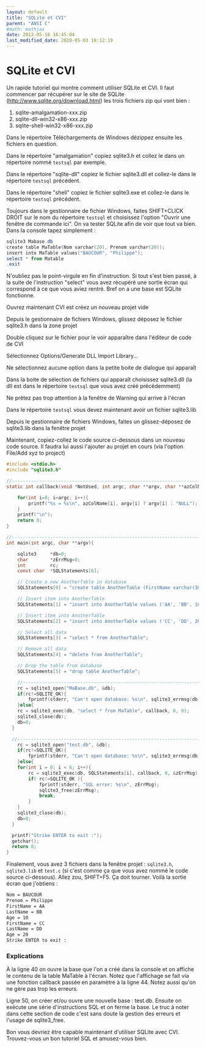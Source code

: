```yaml
---
layout: default
title: "SQLite et CVI"
parent: "ANSI C"
#math: mathjax
date: 2012-05-18 16:45:04
last_modified_date: 2020-05-03 18:12:19
---
```


# SQLite et CVI

Un rapide tutoriel qui montre comment utiliser SQLite et CVI. Il faut commencer par récupérer sur le site de SQLite (<http://www.sqlite.org/download.html>) les trois fichiers zip qui vont bien :

1. sqlite-amalgamation-xxx.zip
2. sqlite-dll-win32-x86-xxx.zip
3. sqlite-shell-win32-x86-xxx.zip

Dans le répertoire Téléchargements de Windows dézippez ensuite les fichiers en question.

Dans le répertoire "amalgamation" copiez sqlite3.h et collez le dans un répertoire nommé `testsql` par exemple.

Dans le répertoire "sqlite-dll" copiez le fichier sqlite3.dll et collez-le dans le répertoire  `testsql` précédent.

Dans le répertoire "shell" copiez le fichier sqlite3.exe et collez-le dans le répertoire  `testsql` précédent.

Toujours dans le gestionnaire de fichier Windows, faites SHIFT+CLICK DROIT sur le nom du répertoire  `testsql` et choisissez l'option "Ouvrir une fenêtre de commande ici". On va tester SQLite afin de voir que tout va bien. Dans la console tapez simplement :

```powershell
sqlite3 Mabase.db
create table MaTable(Nom varchar(20), Prenom varchar(20));
insert into MaTable values("BAUCOUR", "Philippe");
select * from Matable
.exit
```

N'oubliez pas le point-virgule en fin d'instruction. Si tout s'est bien passé, à la suite de l'instruction "select" vous avez récupéré une sortie écran qui correspond à ce que vous aviez rentré. Bref on a une base est SQLite fonctionne.

Ouvrez maintenant CVI est créez un nouveau projet vide

Depuis le gestionnaire de fichiers Windows, glissez déposez le fichier sqlite3.h dans la zone projet

Double cliquez sur le fichier pour le voir apparaître dans l'éditeur de code de CVI

Sélectionnez Options/Generate DLL Import Library...

Ne sélectionnez aucune option dans la petite boite de dialogue qui apparaît

Dans la boite de sélection de fichiers qui apparaît choisissez sqlite3.dll (la dll est dans le répertoire  `testsql` que vous avez créé précédemment)

Ne prêtez pas trop attention à la fenêtre de Warning qui arrive à l'écran

Dans le répertoire  `testsql` vous devez maintenant avoir un fichier sqlite3.lib

Depuis le gestionnaire de fichiers Windows, faites un glissez-déposez de sqlite3.lib dans la fenêtre projet

Maintenant, copiez-collez le code source ci-dessous dans un nouveau code source. Il faudra lui aussi l'ajouter au projet en cours (via l'option File/Add xyz to project)

```c
#include <stdio.h>
#include "sqlite3.h"

//-----------------------------------------------------------------------------
static int callback(void *NotUsed, int argc, char **argv, char **azColName){

    for(int i=0; i<argc; i++){
        printf("%s = %s\n", azColName[i], argv[i] ? argv[i] : "NULL");
    }
    printf("\n");
    return 0;
}

//-----------------------------------------------------------------------------
int main(int argc, char **argv){

    sqlite3     *db=0;
    char        *zErrMsg=0;
    int         rc;
    const char  *SQLStatements[6];

    // Create a new AnotherTable in database
    SQLStatements[0] = "create table AnotherTable (FirstName varchar(30), LastName varchar(30), Age smallint)";

    // Insert item into AnotherTable
    SQLStatements[1] = "insert into AnotherTable values ('AA', 'BB', 10)";

    // Insert item into AnotherTable
    SQLStatements[2] = "insert into AnotherTable values ('CC', 'DD', 20)";

    // Select all data
    SQLStatements[3] = "select * from AnotherTable";

    // Remove all data
    SQLStatements[4] = "delete from AnotherTable";

    // Drop the table from database
    SQLStatements[5] = "drop table AnotherTable";

    //-----------------------------------------------------------------------------
    rc = sqlite3_open("MaBase.db", &db);
    if(rc!=SQLITE_OK){
        fprintf(stderr, "Can't open database: %s\n", sqlite3_errmsg(db));
    }else{
    rc = sqlite3_exec(db, "select * from MaTable", callback, 0, 0);
    sqlite3_close(db);
    db=0;
  }

  //-----------------------------------------------------------------------------
    rc = sqlite3_open("test.db", &db);
    if(rc!=SQLITE_OK){
        fprintf(stderr, "Can't open database: %s\n", sqlite3_errmsg(db));
    }else{
    for(int i = 0; i < 6; i++){
        rc = sqlite3_exec(db, SQLStatements[i], callback, 0, &zErrMsg);
        if( rc!=SQLITE_OK ){
            fprintf(stderr, "SQL error: %s\n", zErrMsg);
            sqlite3_free(zErrMsg);
            break;
        }
    }
    sqlite3_close(db);
    db=0;
  }

  printf("Strike ENTER to exit :");
  getchar();
  return 0;
}
```

Finalement, vous avez 3 fichiers dans la fenêtre projet : ``sqlite3.h``, ``sqlite3.lib`` et ``test.c`` (si c'est comme ça que vous avez nommé le code source ci-dessous). Allez zou, SHIFT+F5. Ça doit tourner. Voilà la sortie écran que j'obtiens :

```bash
Nom = BAUCOUR
Prenom = Philippe
FirstName = AA
LastName = BB
Age = 10
FirstName = CC
LastName = DD
Age = 20
Strike ENTER to exit :
```

### Explications

À la ligne 40 on ouvre la base que l'on a créé dans la console et on affiche le contenu de la table MaTable à l'écran. Notez que l'affichage se fait via une fonction callback passée en paramètre à la ligne 44. Notez aussi qu'on ne gère pas trop les erreurs.

Ligne 50, on créer et/ou ouvre une nouvelle base : test.db. Ensuite on exécute une série d'instructions SQL et on ferme la base. Le truc à noter dans cette section de code c'est sans doute la gestion des erreurs et l'usage de sqlite3_free.

Bon vous devriez être capable maintenant d'utiliser SQLite avec CVI. Trouvez-vous un bon tutoriel SQL et amusez-vous bien.

